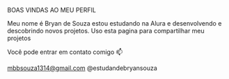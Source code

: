BOAS VINDAS AO MEU PERFIL

Meu nome é Bryan de Souza 
estou estudando na Alura e desenvolvendo e
descobrindo novos projetos.
Uso esta pagina para compartilhar meu projetos

Você pode entrar em contato comigo 📫

mbbsouza1314@gmail.com
@estudandebryansouza
